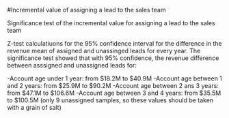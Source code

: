 #Incremental value of assigning a lead to the sales team

Significance test of the incremental value for assigning a lead to the sales team

Z-test calculatiuons for the 95% confidence interval for the difference in the revenue mean of assigned and unassinged leads for every year. The significance test showed that with 95% confidence, the revenue difference between asssigned and unassigned leads for:

-Account age under 1 year: from $18.2M to $40.9M
-Account age between 1 and 2 years: from $25.9M to $90.2M
-Account age between 2 ans 3 years: from $47.1M to $106.6M
-Account age between 3 and 4 years: from $35.5M to $100.5M (only 9 unassigned samples, so these values should be taken with a grain of salt)



